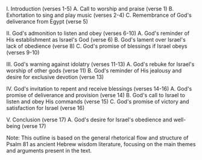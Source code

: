 I. Introduction (verses 1-5)
    A. Call to worship and praise (verse 1)
    B. Exhortation to sing and play music (verses 2-4)
    C. Remembrance of God's deliverance from Egypt (verse 5)

II. God's admonition to listen and obey (verses 6-10)
    A. God's reminder of His establishment as Israel's God (verse 6)
    B. God's lament over Israel's lack of obedience (verse 8)
    C. God's promise of blessings if Israel obeys (verses 9-10)

III. God's warning against idolatry (verses 11-13)
    A. God's rebuke for Israel's worship of other gods (verse 11)
    B. God's reminder of His jealousy and desire for exclusive devotion (verse 13)

IV. God's invitation to repent and receive blessings (verses 14-16)
    A. God's promise of deliverance and provision (verse 14)
    B. God's call to Israel to listen and obey His commands (verse 15)
    C. God's promise of victory and satisfaction for Israel (verse 16)

V. Conclusion (verse 17)
    A. God's desire for Israel's obedience and well-being (verse 17)

Note: This outline is based on the general rhetorical flow and structure of Psalm 81 as ancient Hebrew wisdom literature, focusing on the main themes and arguments present in the text.